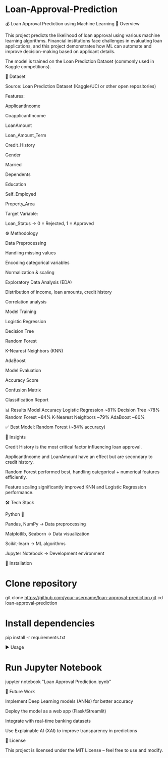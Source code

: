 # Loan-Approval-Prediction
💰 Loan Approval Prediction using Machine Learning
📖 Overview

This project predicts the likelihood of loan approval using various machine learning algorithms.
Financial institutions face challenges in evaluating loan applications, and this project demonstrates how ML can automate and improve decision-making based on applicant details.

The model is trained on the Loan Prediction Dataset (commonly used in Kaggle competitions).

📂 Dataset

Source: Loan Prediction Dataset (Kaggle/UCI or other open repositories)

Features:

ApplicantIncome

CoapplicantIncome

LoanAmount

Loan_Amount_Term

Credit_History

Gender

Married

Dependents

Education

Self_Employed

Property_Area

Target Variable:

Loan_Status → 0 = Rejected, 1 = Approved

⚙️ Methodology

Data Preprocessing

Handling missing values

Encoding categorical variables

Normalization & scaling

Exploratory Data Analysis (EDA)

Distribution of income, loan amounts, credit history

Correlation analysis

Model Training

Logistic Regression

Decision Tree

Random Forest

K-Nearest Neighbors (KNN)

AdaBoost

Model Evaluation

Accuracy Score

Confusion Matrix

Classification Report

📊 Results
Model	Accuracy
Logistic Regression	~81%
Decision Tree	~78%
Random Forest	~84%
K-Nearest Neighbors	~79%
AdaBoost	~80%

✅ Best Model: Random Forest (~84% accuracy)

📌 Insights

Credit History is the most critical factor influencing loan approval.

ApplicantIncome and LoanAmount have an effect but are secondary to credit history.

Random Forest performed best, handling categorical + numerical features efficiently.

Feature scaling significantly improved KNN and Logistic Regression performance.

🛠️ Tech Stack

Python 🐍

Pandas, NumPy → Data preprocessing

Matplotlib, Seaborn → Data visualization

Scikit-learn → ML algorithms

Jupyter Notebook → Development environment

🚀 Installation
# Clone repository
git clone https://github.com/your-username/loan-approval-prediction.git
cd loan-approval-prediction

# Install dependencies
pip install -r requirements.txt

▶️ Usage
# Run Jupyter Notebook
jupyter notebook "Loan Approval Prediction.ipynb"

🔮 Future Work

Implement Deep Learning models (ANNs) for better accuracy

Deploy the model as a web app (Flask/Streamlit)

Integrate with real-time banking datasets

Use Explainable AI (XAI) to improve transparency in predictions

📜 License

This project is licensed under the MIT License – feel free to use and modify.
